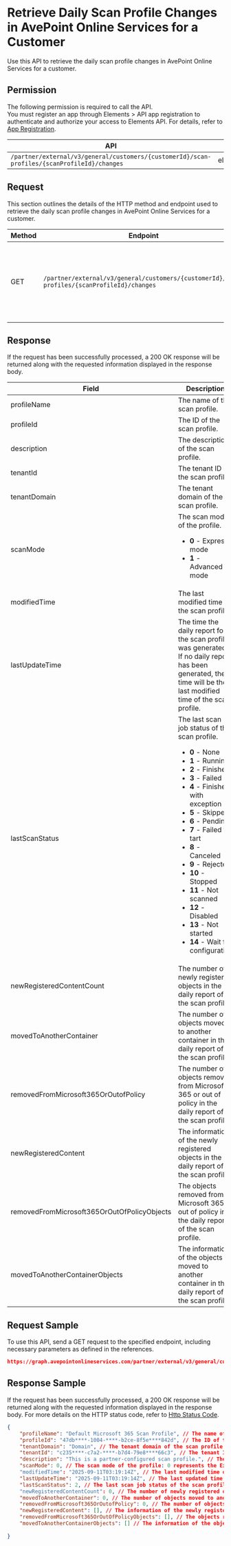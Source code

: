 # Retrieve Daily Scan Profile Changes in AvePoint Online Services for a Customer

Use this API to retrieve the daily scan profile changes in AvePoint Online Services for a customer. 

 ## Permission

The following permission is required to call the API.  
You must register an app through Elements > API app registration to authenticate and authorize your access to Elements API. For details, refer to [App Registration](../../../elements/register-app.md).

| API | Permission  |
|-----------|--------|
| `/partner/external/v3/general/customers/{customerId}/scan-profiles/{scanProfileId}/changes`|elements.scanprofiles.read.all|  

## Request

This section outlines the details of the HTTP method and endpoint used to retrieve the daily scan profile changes in AvePoint Online Services for a customer.

| Method | Endpoint | Description |
|-----------|--------|------------|
| GET | `/partner/external/v3/general/customers/{customerId}/scan-profiles/{scanProfileId}/changes` | Retrieve the daily scan profile changes in AvePoint Online Services for a customer.|

## Response

If the request has been successfully processed, a 200 OK response will be returned along with the requested information displayed in the response body.
 
| Field | Description | Type |
| --- | --- | --- |
| profileName               | The name of the scan profile.                 | string |
| profileId     | The ID of the scan profile.       | string |
| description       | The description of the scan profile.      | string |
| tenantId | The tenant ID of the scan profile. | string |
| tenantDomain | The tenant domain of the scan profile. | string |
| scanMode | The scan mode of the profile. <ul><li>**0** - Express mode</li><li>**1** - Advanced mode</li></ul> | integer |
| modifiedTime | The last modified time of the scan profile. | string |
| lastUpdateTime | The time the daily report for the scan profile was generated. If no daily report has been generated, the time will be the last modified time of the scan profile. | string |
| lastScanStatus | The last scan job status of the scan profile. <ul><li>**0** - None</li><li>**1** - Running</li><li>**2** - Finished</li><li>**3** - Failed</li><li>**4** - Finished with exception</li><li>**5** - Skipped</li><li>**6** - Pending</li><li>**7** - Failed to tart</li><li>**8** - Canceled</li><li>**9** - Rejected</li><li>**10** - Stopped</li><li>**11** - Not scanned</li><li>**12** - Disabled</li><li>**13** - Not started</li><li>**14** - Wait for configuration</li></ul> | integer |
| newRegisteredContentCount | The number of newly registered objects in the daily report of the scan profile. | integer |
| movedToAnotherContainer | The number of objects moved to another container in the daily report of the scan profile. | integer |
| removedFromMicrosoft365OrOutofPolicy | The number of objects removed from Microsoft 365 or out of policy in the daily report of the scan profile. | integer |
| newRegisteredContent | The information of the newly registered objects in the daily report of the scan profile. | list |
| removedFromMicrosoft365OrOutOfPolicyObjects | The objects removed from Microsoft 365 or out of policy in the daily report of the scan profile. | string[] |
| movedToAnotherContainerObjects | The information of the objects moved to another container in the daily report of the scan profile. | list |

## Request Sample
To use this API, send a GET request to the specified endpoint, including necessary parameters as defined in the references.
```json
https://graph.avepointonlineservices.com/partner/external/v3/general/customers/caf9****-2cc6-****-b04b-794c****5ea3/scan-profiles/47db****-1004-****-b2ce-8f5e****842d/changes
```
 
## Response Sample
If the request has been successfully processed, a 200 OK response will be returned along with the requested information displayed in the response body.
For more details on the HTTP status code, refer to [Http Status Code](../../Use-AvePoint-Graph-API.md#http-status-code).
```json
{
    "profileName": "Default Microsoft 365 Scan Profile", // The name of the scan profile
    "profileId": "47db****-1004-****-b2ce-8f5e****842d", // The ID of the scan profile
    "tenantDomain": "Domain", // The tenant domain of the scan profile
    "tenantId": "c235****-c7a2-****-b7d4-79e8****66c3", // The tenant ID of the scan profile 
    "description": "This is a partner-configured scan profile.", // The description of the scan profile
    "scanMode": 0, // The scan mode of the profile: 0 represents the Express mode.
    "modifiedTime": "2025-09-11T03:19:14Z", // The last modified time of the scan profile
    "lastUpdateTime": "2025-09-11T03:19:14Z", // The last updated time of the scan profile 
    "lastScanStatus": 2, // The last scan job status of the scan profile: 2 represents finished
    "newRegisteredContentCount": 0, // The number of newly registered objects in the daily report of the scan profile
    "movedToAnotherContainer": 0, // The number of objects moved to another container in the daily report of the scan profile
    "removedFromMicrosoft365OrOutofPolicy": 0, // The number of objects removed from Microsoft 365 or out of policy in the daily report of the scan profile
    "newRegisteredContent": [], // The information of the newly registered object in the daily report; No data here
    "removedFromMicrosoft365OrOutOfPolicyObjects": [], // The objects removed from Microsoft 365 or out of policy in the daily report; No data here
    "movedToAnotherContainerObjects": [] // The information of the objects moved to another container in the daily report; No data here
    
}
```